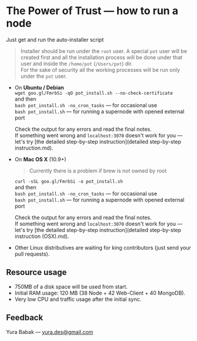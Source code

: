 # The Power of Trust — how to run a node
Just get and run the auto-installer script
> Installer should be run under the `root` user. A special `pot` user will be created first and all the installation process will be done under that user and inside the `/home/pot` (`/Users/pot`) dir.  
For the sake of security all the working processes will be run only under the `pot` user.

* On **Ubuntu / Debian**  
	`wget goo.gl/FmrbSi -qO pot_install.sh --no-check-certificate`  
	and then  
	`bash pot_install.sh -no_cron_tasks` — for occasional use  
	`bash pot_install.sh` — for running a supernode with opened external port  
	  
	Check the output for any errors and read the final notes.  
	If something went wrong and `localhost:3070` doesn't work for you — let's try [the detailed step-by-step instruction](detailed step-by-step instruction.md).
  
* On **Mac OS X** (10.9+)
	>Currently there is a problem if brew is not owned by root   
	
	`curl -sSL goo.gl/FmrbSi -o pot_install.sh`  
	and then  
	`bash pot_install.sh -no_cron_tasks` — for occasional use  
	`bash pot_install.sh` — for running a supernode with opened external port  
	  
	Check the output for any errors and read the final notes.  
	If something went wrong and `localhost:3070` doesn't work for you — let's try [the detailed step-by-step instruction](detailed step-by-step instruction (OSX).md).
  
* Other Linux distributives are waiting for king contributors (just send your pull requests).


## Resource usage
* 750MB of a disk space will be used from start. 
* Initial RAM usage: 120 MB (38 Node + 42 Web-Client + 40 MongoDB).
* Very low CPU and traffic usage after the initial sync.

## Feedback
Yura Babak — yura.des@gmail.com
